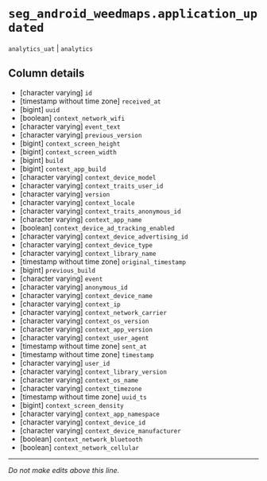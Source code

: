 # `seg_android_weedmaps.application_updated`
`analytics_uat` | `analytics`

## Column details
* [character varying] `id`
* [timestamp without time zone] `received_at`
* [bigint]    `uuid`
* [boolean]   `context_network_wifi`
* [character varying] `event_text`
* [character varying] `previous_version`
* [bigint]    `context_screen_height`
* [bigint]    `context_screen_width`
* [bigint]    `build`
* [bigint]    `context_app_build`
* [character varying] `context_device_model`
* [character varying] `context_traits_user_id`
* [character varying] `version`
* [character varying] `context_locale`
* [character varying] `context_traits_anonymous_id`
* [character varying] `context_app_name`
* [boolean]   `context_device_ad_tracking_enabled`
* [character varying] `context_device_advertising_id`
* [character varying] `context_device_type`
* [character varying] `context_library_name`
* [timestamp without time zone] `original_timestamp`
* [bigint]    `previous_build`
* [character varying] `event`
* [character varying] `anonymous_id`
* [character varying] `context_device_name`
* [character varying] `context_ip`
* [character varying] `context_network_carrier`
* [character varying] `context_os_version`
* [character varying] `context_app_version`
* [character varying] `context_user_agent`
* [timestamp without time zone] `sent_at`
* [timestamp without time zone] `timestamp`
* [character varying] `user_id`
* [character varying] `context_library_version`
* [character varying] `context_os_name`
* [character varying] `context_timezone`
* [timestamp without time zone] `uuid_ts`
* [bigint]    `context_screen_density`
* [character varying] `context_app_namespace`
* [character varying] `context_device_id`
* [character varying] `context_device_manufacturer`
* [boolean]   `context_network_bluetooth`
* [boolean]   `context_network_cellular`

-------------------------------------------------------------------------------
*Do not make edits above this line.*
